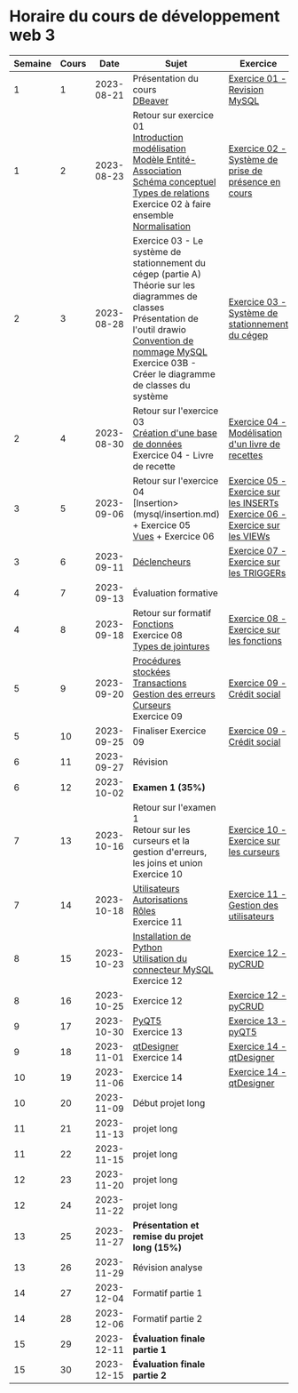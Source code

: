 # Horaire du cours de développement web 3
Semaine|Cours|Date|Sujet|Exercice
--|--|--|--|--
1|1|2023-08-21|Présentation du cours<br/> [DBeaver](outils/dbeaver.md)|[Exercice 01 - Revision MySQL](exercices/ex01_enonce.md)
1|2|2023-08-23|Retour sur exercice 01<br/>[Introduction modélisation](modelisation/definition_modelisation.md)<br/>[Modèle Entité-Association](modelisation/modele_entites_relations.md)<br/>[Schéma conceptuel](modelisation/schema_conceptuel.md)<br/>[Types de relations](modelisation/types_relations.md)<br/>Exercice 02 à faire ensemble<br/>[Normalisation](modelisation/normalisation.md)|[Exercice 02 - Système de prise de présence en cours](exercices/ex02_enonce.md)
2|3|2023-08-28|Exercice 03 - Le système de stationnement du cégep (partie A)<br/>Théorie sur les diagrammes de classes<br/>Présentation de l'outil drawio<br/>[Convention de nommage MySQL](mysql/convention.md)<br/>Exercice 03B - Créer le diagramme de classes du système<br/>|[Exercice 03 - Système de stationnement du cégep](exercices/ex03_enonce.md)
2|4|2023-08-30|Retour sur l'exercice 03<br/>[Création d'une base de données](mysql/creation_table.md)<br/>Exercice 04 - Livre de recette|[Exercice 04 - Modélisation d'un livre de recettes](exercices/ex04_enonce.md)
3|5|2023-09-06|Retour sur l'exercice 04<br/>[Insertion>(mysql/insertion.md) + Exercice 05<br/>[Vues](mysql/vues.md) + Exercice 06|[Exercice 05 - Exercice sur les INSERTs](exercices/ex05_enonce.md)<br/>[Exercice 06 - Exercice sur les VIEWs](exercices/ex06_enonce.md)
3|6|2023-09-11|[Déclencheurs](mysql/declencheurs.md)|[Exercice 07 - Exercice sur les TRIGGERs](exercices/ex07_enonce.md)
4|7|2023-09-13|Évaluation formative|
4|8|2023-09-18|Retour sur formatif <br/> [Fonctions](mysql/fonctions.md)<br/>Exercice 08<br/>[Types de jointures](mysql/types_jointures.md)|[Exercice 08 - Exercice sur les fonctions](exercices/ex08_enonce.md)
5|9|2023-09-20|[Procédures stockées](mysql/procedures.md)<br/>[Transactions](mysql/transactions.md)<br/>[Gestion des erreurs](mysql/gestion_erreurs.md)<br/>[Curseurs](mysql/curseurs.md)<br/>Exercice 09|[Exercice 09 - Crédit social](exercices/ex09_enonce.md)
5|10|2023-09-25|Finaliser Exercice 09|[Exercice 09 - Crédit social](exercices/ex09_enonce.md)
6|11|2023-09-27|Révision|
6|12|2023-10-02|__Examen 1 (35%)__|
7|13|2023-10-16|Retour sur l'examen 1<br/>Retour sur les curseurs et la gestion d'erreurs, les joins et union<br/>Exercice 10|[Exercice 10 - Exercice sur les curseurs](exercices/ex10_enonce.md)
7|14|2023-10-18|[Utilisateurs](mysql/utilisateurs.md)<br/>[Autorisations](mysql/autorisations.md)<br/>[Rôles](mysql/roles.md)<br/>Exercice 11|[Exercice 11 - Gestion des utilisateurs](exercices/ex11_enonce.md)
8|15|2023-10-23|[Installation de Python](python/installation.md)<br/>[Utilisation du connecteur MySQL](python/mysql_connector.md)<br/>Exercice 12|[Exercice 12 - pyCRUD](exercices/ex12_enonce.md)
8|16|2023-10-25|Exercice 12|[Exercice 12 - pyCRUD](exercices/ex12_enonce.md)
9|17|2023-10-30|[PyQT5](python/libpyqt.md)<br/>Exercice 13|[Exercice 13 - pyQT5](exercices/ex13_enonce.md)
9|18|2023-11-01|[qtDesigner](python/qtdesigner.md)<br/>Exercice 14|[Exercice 14 - qtDesigner](exercices/ex14_enonce.md)
10|19|2023-11-06|Exercice 14|[Exercice 14 - qtDesigner](exercices/ex14_enonce.md)
10|20|2023-11-09|Début projet long|
11|21|2023-11-13|projet long|
11|22|2023-11-15|projet long|
12|23|2023-11-20|projet long|
12|24|2023-11-22|projet long|
13|25|2023-11-27|__Présentation et remise du projet long (15%)__|
13|26|2023-11-29|Révision analyse|
14|27|2023-12-04|Formatif partie 1|
14|28|2023-12-06|Formatif partie 2|
15|29|2023-12-11|__Évaluation finale partie 1__|
15|30|2023-12-15|__Évaluation finale partie 2__|
